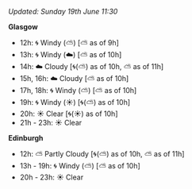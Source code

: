 *Updated: Sunday 19th June 11:30*

**Glasgow**

* 12h: :cyclone: Windy (:partly_sunny:) [:partly_sunny: as of 9h]
* 13h: :cyclone: Windy (:cloud:) [:partly_sunny: as of 10h]
* 14h: :cloud: Cloudy [:cyclone:(:partly_sunny:) as of 10h, :partly_sunny: as of 11h]
* 15h, 16h: :cloud: Cloudy [:partly_sunny: as of 10h]
* 17h, 18h: :cyclone: Windy (:partly_sunny:) [:partly_sunny: as of 10h]
* 19h: :cyclone: Windy (:sunny:) [:cyclone:(:partly_sunny:) as of 10h]
* 20h: :sunny: Clear [:cyclone:(:sunny:) as of 10h]
* 21h - 23h: :sunny: Clear

**Edinburgh**

* 12h: :partly_sunny: Partly Cloudy [:cyclone:(:partly_sunny:) as of 10h, :partly_sunny: as of 11h]
* 13h - 19h: :cyclone: Windy (:partly_sunny:) [:partly_sunny: as of 10h]
* 20h - 23h: :sunny: Clear
